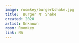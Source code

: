 ```yaml
---
image: roomkey/burger&shake.jpg
title:  Burger N' Shake
created: 2020
artist: Unknown
room: Roomkey
link: NA
---
```




